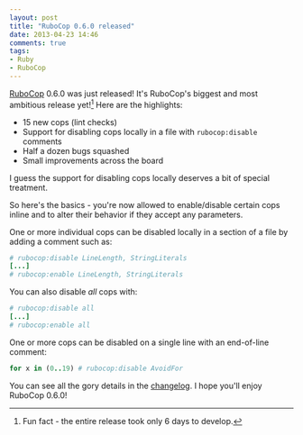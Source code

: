 ```yaml
---
layout: post
title: "RuboCop 0.6.0 released"
date: 2013-04-23 14:46
comments: true
tags:
- Ruby
- RuboCop
---
```


[RuboCop](https://github.com/bbatsov/rubocop) 0.6.0 was just released!
It's RuboCop's biggest and most ambitious release yet![^1]  Here are the
highlights:

* 15 new cops (lint checks)
* Support for disabling cops locally in a file with `rubocop:disable` comments
* Half a dozen bugs squashed
* Small improvements across the board

I guess the support for disabling cops locally deserves a bit of special treatment.

So here's the basics - you're now allowed to enable/disable certain cops
inline and to alter their behavior if they accept any parameters.

One or more individual cops can be disabled locally in a section of a
file by adding a comment such as:

``` ruby
# rubocop:disable LineLength, StringLiterals
[...]
# rubocop:enable LineLength, StringLiterals
```

You can also disable *all* cops with:

``` ruby
# rubocop:disable all
[...]
# rubocop:enable all
```

One or more cops can be disabled on a single line with an end-of-line
comment:

``` ruby
for x in (0..19) # rubocop:disable AvoidFor
```

You can see all the gory details in the
[changelog](https://github.com/rubocop-hq/rubocop/blob/master/CHANGELOG.md#060-2013-04-23). I hope you'll enjoy RuboCop 0.6.0!

[^1]: Fun fact - the entire release took only 6 days to develop.
